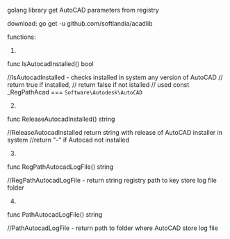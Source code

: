 golang library get AutoCAD parameters from registry

download: go get -u github.com/softlandia/acadlib

functions:

1. 
func IsAutocadInstalled() bool

//IsAutocadInstalled - checks installed in system any version of AutoCAD
// return true if installed,
// return false if not istalled
// used const _RegPathAcad === `Software\Autodesk\AutoCAD`

2. 
func ReleaseAutocadInstalled() string

//ReleaseAutocadInstalled return string with release of AutoCAD installer in system
//return "-" if Autocad not installed

3. 
func RegPathAutocadLogFile() string

//RegPathAutocadLogFile - return string registry path to key store log file folder

4.
func PathAutocadLogFile() string

//PathAutocadLogFile - return path to folder where AutoCAD store log file
